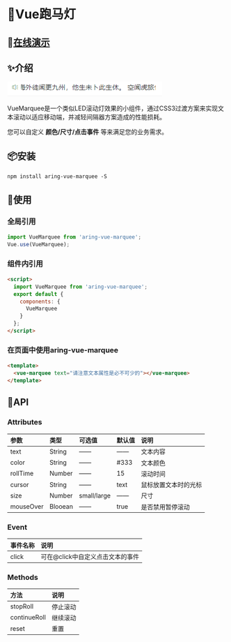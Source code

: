 # 🌈Vue跑马灯


## 🎈[在线演示](http://aring1998.gitee.io/vue-marquee)

## ✨介绍
![Image text](src/assets/img/demo.gif)

VueMarquee是一个类似LED滚动灯效果的小组件，通过CSS3过渡方案来实现文本滚动以适应移动端，并减轻间隔器方案造成的性能损耗。

您可以自定义 **颜色/尺寸/点击事件** 等来满足您的业务需求。

## 📦安装
```
npm install aring-vue-marquee -S
```

## 🔨使用

### 全局引用
```JavaScript
import VueMarquee from 'aring-vue-marquee';
Vue.use(VueMarquee);
```

### 组件内引用
```HTML
<script>
  import VueMarquee from 'aring-vue-marquee';
  export default {
    components: {
      VueMarquee
    }
  };
</script>
```

### 在页面中使用aring-vue-marquee
```HTML
<template>
  <vue-marquee text="请注意文本属性是必不可少的"></vue-marquee>
</template>
```

## 🎨API

### Attributes
| 参数 | 类型 | 可选值 | 默认值 | 说明 |
| :----- | :----- | :----- | :----- | :----- |
| text | String | —— | —— | 文本内容 |
| color | String | —— | #333 | 文本颜色 |
| rollTime | Number | —— | 15 | 滚动时间 |
| cursor | String | —— | text | 鼠标放置文本时的光标 |
| size | Number | small/large | —— | 尺寸 |
| mouseOver | Blooean | —— | true | 是否禁用暂停滚动 |

### Event
| 事件名称 | 说明 |
| :----- | :----- |
| click | 可在@click中自定义点击文本的事件 |

### Methods
| 方法 | 说明 |
| :----- | :----- |
| stopRoll | 停止滚动 |
| continueRoll | 继续滚动 |
| reset | 重置 |